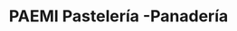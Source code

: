 ---
title: "PAEMI Pastelería -Panadería"
url: /roquetas-de-mar/paemi-pasteleria-panaderia/
shop: pastelería
---